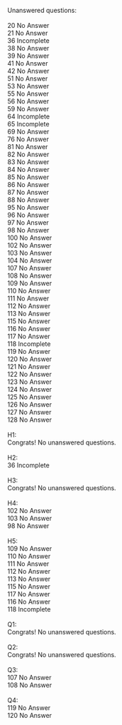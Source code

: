Unanswered questions:<br /><br />20 No Answer<br />21 No Answer<br />36 Incomplete<br />38 No Answer<br />39 No Answer<br />41 No Answer<br />42 No Answer<br />51 No Answer<br />53 No Answer<br />55 No Answer<br />56 No Answer<br />59 No Answer<br />64 Incomplete<br />65 Incomplete<br />69 No Answer<br />76 No Answer<br />81 No Answer<br />82 No Answer<br />83 No Answer<br />84 No Answer<br />85 No Answer<br />86 No Answer<br />87 No Answer<br />88 No Answer<br />95 No Answer<br />96 No Answer<br />97 No Answer<br />98 No Answer<br />100 No Answer<br />102 No Answer<br />103 No Answer<br />104 No Answer<br />107 No Answer<br />108 No Answer<br />109 No Answer<br />110 No Answer<br />111 No Answer<br />112 No Answer<br />113 No Answer<br />115 No Answer<br />116 No Answer<br />117 No Answer<br />118 Incomplete<br />119 No Answer<br />120 No Answer<br />121 No Answer<br />122 No Answer<br />123 No Answer<br />124 No Answer<br />125 No Answer<br />126 No Answer<br />127 No Answer<br />128 No Answer<br /><br />H1:<br />Congrats! No unanswered questions.<br /><br />H2:<br />36 Incomplete<br /><br />H3:<br />Congrats! No unanswered questions.<br /><br />H4:<br />102 No Answer<br />103 No Answer<br />98 No Answer<br /><br />H5:<br />109 No Answer<br />110 No Answer<br />111 No Answer<br />112 No Answer<br />113 No Answer<br />115 No Answer<br />117 No Answer<br />116 No Answer<br />118 Incomplete<br /><br />Q1:<br />Congrats! No unanswered questions.<br /><br />Q2:<br />Congrats! No unanswered questions.<br /><br />Q3:<br />107 No Answer<br />108 No Answer<br /><br />Q4:<br />119 No Answer<br />120 No Answer<br /><br />